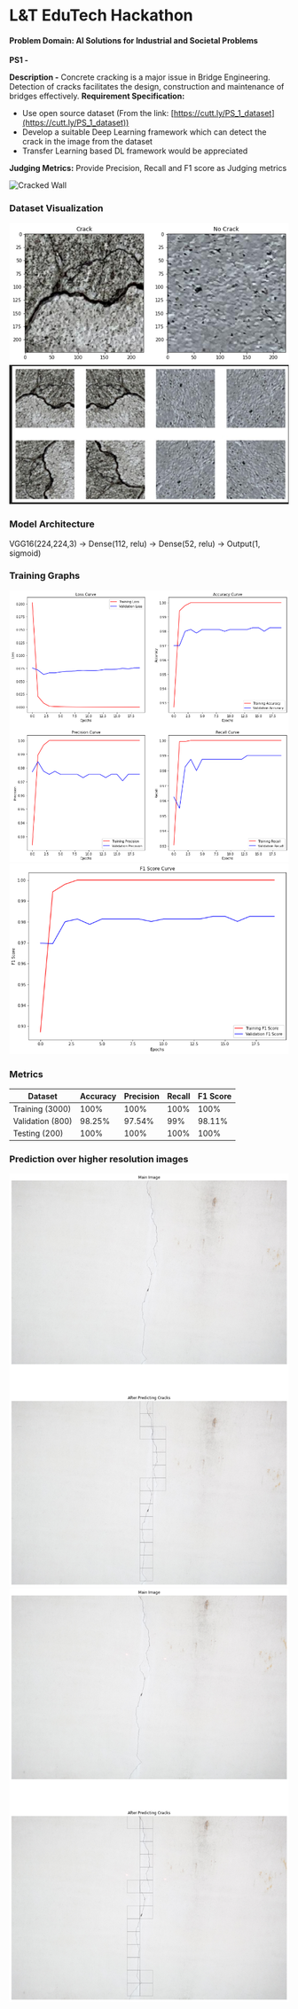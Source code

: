 
# L&T EduTech Hackathon
#### Problem Domain: AI Solutions for Industrial and Societal Problems
**PS1 -**

**Description -** Concrete cracking is a major issue in Bridge Engineering. Detection of cracks facilitates the design, construction and maintenance of bridges effectively.
**Requirement Specification:**

-   Use open source dataset (From the link:  [https://cutt.ly/PS_1_dataset](https://cutt.ly/PS_1_dataset))
-   Develop a suitable Deep Learning framework which can detect the crack in the image from the dataset
-   Transfer Learning based DL framework would be appreciated

**Judging Metrics:** Provide  Precision, Recall and F1 score as Judging metrics


![Cracked Wall](https://media.istockphoto.com/id/171151393/photo/a-big-crack-on-an-old-rotten-wall.jpg?b=1&s=170667a&w=0&k=20&c=cYpp2kkFuDKFmzjdYVSaU_B76qGG9Do5Wz564hemeH0=)
### Dataset Visualization
![DataSet](./resources/data.png)
![DataSet](./resources/augment.jpg)
### Model Architecture
VGG16(224,224,3) -> Dense(112, relu) -> Dense(52, relu) -> Output(1, sigmoid) 
### Training Graphs
![Metrics](./resources/metric1.png)
![F1Score](./resources/metric2.png)
### Metrics
|Dataset|Accuracy  |Precision  |Recall|F1 Score|
|--|--| --| --|--|
|Training (3000)  | 100% | 100% | 100% | 100%
|Validation (800)  | 98.25% | 97.54% | 99% | 98.11%
|Testing (200)  | 100% | 100% | 100% | 100%

### Prediction over higher resolution images
![Image1](./resources/predict1.png)
![Image1](./resources/7742b149-0702-49da-9ad5-ab7d80ab3fba.png)
